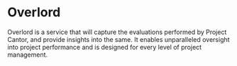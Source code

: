 
# Overlord

Overlord is a service that will capture the evaluations performed by Project Cantor, and provide insights into the same. It enables unparalleled oversight into project performance and is designed for every level of project management.
